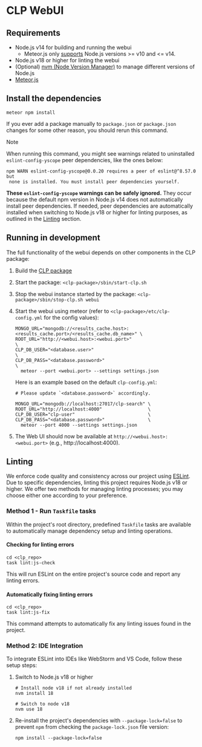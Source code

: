 # CLP WebUI

## Requirements

* Node.js v14 for building and running the webui
  * Meteor.js only [supports](https://docs.meteor.com/install#prereqs-node) Node.js versions >= v10
    and <= v14.
* Node.js v18 or higher for linting the webui
* (Optional) [nvm (Node Version Manager)][nvm] to manage different versions of Node.js
* [Meteor.js](https://docs.meteor.com/install.html#installation)

## Install the dependencies

```shell
meteor npm install
```

If you ever add a package manually to `package.json` or `package.json` changes
for some other reason, you should rerun this command.

> [!NOTE]
> When running this command, you might see warnings related to uninstalled `eslint-config-yscope`
> peer dependencies, like the ones below:
> ```
> npm WARN eslint-config-yscope@0.0.20 requires a peer of eslint@^8.57.0 but
>  none is installed. You must install peer dependencies yourself.
> ```
> **These `eslint-config-yscope` warnings can be safely ignored.** They occur because the default
> npm version in Node.js v14 does not automatically install peer dependencies. If needed, peer
> dependencies are automatically installed when switching to Node.js v18 or higher for linting
> purposes, as outlined in the [Linting](#linting) section.

## Running in development

The full functionality of the webui depends on other components in the CLP
package:

1. Build the [CLP package](../../docs/Building.md)
2. Start the package: `<clp-package>/sbin/start-clp.sh`
3. Stop the webui instance started by the package: `<clp-package>/sbin/stop-clp.sh webui`
4. Start the webui using meteor (refer to `<clp-package>/etc/clp-config.yml` for the config values):
   ```shell
   MONGO_URL="mongodb://<results_cache.host>:<results_cache.port>/<results_cache.db_name>" \
   ROOT_URL="http://<webui.host>:<webui.port>"                                  \
   CLP_DB_USER="<database.user>"                                                \
   CLP_DB_PASS="<database.password>"                                            \
     meteor --port <webui.port> --settings settings.json
   ```
   
   Here is an example based on the default `clp-config.yml`:
   ```shell
   # Please update `<database.password>` accordingly.
   
   MONGO_URL="mongodb://localhost:27017/clp-search" \
   ROOT_URL="http://localhost:4000"                 \
   CLP_DB_USER="clp-user"                           \
   CLP_DB_PASS="<database.password>"                \
     meteor --port 4000 --settings settings.json
   ```
5. The Web UI should now be available at `http://<webui.host>:<webui.port>`
   (e.g., http://localhost:4000).

## Linting

We enforce code quality and consistency across our project using [ESLint][eslint]. Due to specific
dependencies, linting this project requires Node.js v18 or higher. We offer two methods for managing
linting processes; you may choose either one according to your preference.

### Method 1 - Run `Taskfile` tasks

Within the project's root directory, predefined `Taskfile` tasks are available to automatically
manage dependency setup and linting operations.

#### Checking for linting errors

```shell
cd <clp_repo>
task lint:js-check
```

This will run ESLint on the entire project's source code and report any linting errors.

#### Automatically fixing linting errors

```shell
cd <clp_repo>
task lint:js-fix
```

This command attempts to automatically fix any linting issues found in the project.

### Method 2: IDE Integration

To integrate ESLint into IDEs like WebStorm and VS Code, follow these setup steps:

1. Switch to Node.js v18 or higher
    
    ```shell
    # Install node v18 if not already installed
    nvm install 18

    # Switch to node v18
    nvm use 18
    ```

2. Re-install the project's dependencies with `--package-lock=false` to prevent `npm` from checking the
   `package-lock.json` file version:

    ```shell
    npm install --package-lock=false
    ```

[eslint]: https://eslint.org/
[nvm]: https://github.com/nvm-sh/nvm
